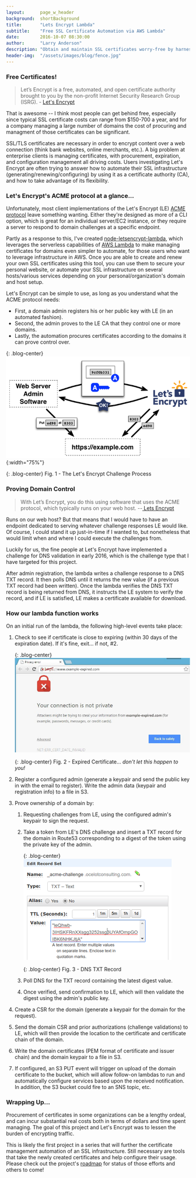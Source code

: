 ```yaml
---
layout:      page_w_header
background:  shortBackground
title:       "Lets Encrypt Lambda"
subtitle:    "Free SSL Certificate Automation via AWS Lambda"
date:        2016-10-07 08:30:00
author:      "Larry Anderson"
description: "Obtain and maintain SSL certificates worry-free by harnessing the power of AWS lambda"
header-img:  "/assets/images/blog/fence.jpg"
---
```


### Free Certificates!

> Let’s Encrypt is a free, automated, and open certificate authority brought to you by the non-profit Internet Security Research Group (ISRG). - [Let's Encrypt](https://letsencrypt.org/)

That is awesome -- I think most people can get behind free, especially since typical SSL certificate costs can range from $150-700 a year, and for a company managing a large number of domains the cost of procuring and managment of those certificates can be significant.

SSL/TLS certificates are necessary in order to encrypt content over a web connection (think bank websites, online merchants, etc.). A big problem at enterprise clients is managing certificates, with procurement, expiration, and configuration management all driving costs. Users investigating Let's Encrypt are often trying to answer how to automate their SSL infrastructure (generating/renewing/configuring) by using it as a certificate authority (CA), and how to take advantage of its flexibility.

### Let's Encrypt's ACME protocol at a glance...

Unfortunately, most client implementations of the Let's Encrypt (LE) [ACME protocol](https://github.com/ietf-wg-acme/acme/) leave something wanting. Either they're designed as more of a CLI option, which is great for an individual server/EC2 instance, or they require a server to respond to domain challenges at a specific endpoint.

Partly as a response to this, I've created [node-letsencrypt-lambda](https://github.com/ocelotconsulting/node-letsencrypt-lambda), which leverages the serverless capabilities of [AWS Lambda](https://aws.amazon.com/lambda/) to make managing certificates for domains even simpler to automate, for those users who want to leverage infrastructure in AWS. Once you are able to create and renew your own SSL certificates using this tool, you can use them to secure your personal website, or automate your SSL infrastructure on several hosts/various services depending on your personal/organization's domain and host setup.  

Let's Encrypt can be simple to use, as long as you understand what the ACME protocol needs:

* First, a domain admin registers his or her public key with LE (in an automated fashion).
* Second, the admin proves to the LE CA that they control one or more domains.
* Lastly, the automation procures certificates according to the domains it can prove control over.

{: .blog-center}
![Let's Encrypt ChallengePseudocode Process](/assets/images/blog/2016-10-07-letsencrypt-lambda/howitworks_authorization.png){:width="75%"}

{: .blog-center}
Fig. 1 - The Let's Encrypt Challenge Process

### Proving Domain Control

> With Let’s Encrypt, you do this using software that uses the ACME protocol, which typically runs on your web host. --[ Lets Encrypt](https://letsencrypt.org/getting-started/)

Runs on our web host? But that means that I would have to have an endpoint dedicated to serving whatever challenge responses LE would like. Of course, I could stand it up just-in-time if I wanted to, but nonetheless that would limit when and where I could execute the challenges from.

Luckily for us, the fine people at Let's Encrypt have implemented a challenge for DNS validation in early 2016, which is the challenge type that I have targeted for this project.

After admin registration, the lambda writes a challenge response to a DNS TXT record. It then polls DNS until it returns the new value (if a previous TXT record had been written). Once the lambda verifies the DNS TXT record is being returned from DNS, it instructs the LE system to verify the record, and if LE is satisfied, LE makes a certificate available for download.

### How our lambda function works

On an initial run of the lambda, the following high-level events take place:

1. Check to see if certificate is close to expiring (within 30 days of the expiration date). If it's fine, exit... if not, #2.

    {: .blog-center}
    ![Certificate Expiration Notice](/assets/images/blog/2016-10-07-letsencrypt-lambda/expired-cert.jpg)

    {: .blog-center}
    Fig. 2 - Expired Certificate... *don't let this happen to you!*

2. Register a configured admin (generate a keypair and send the public key in with the email to register). Write the admin data (keypair and registration info) to a file in S3.

3. Prove ownership of a domain by:

    1. Requesting challenges from LE, using the configured admin's keypair to sign the request.

    2. Take a token from LE's DNS challenge and insert a TXT record for the domain in Route53 corresponding to a digest of the token using the private key of the admin.

        {: .blog-center}
        ![Certificate Expiration Notice](/assets/images/blog/2016-10-07-letsencrypt-lambda/TXT_Record.png)

        {: .blog-center}
        Fig. 3 - DNS TXT Record

    3. Poll DNS for the TXT record containing the latest digest value.

    4. Once verified, send confirmation to LE, which will then validate the digest using the admin's public key.

4. Create a CSR for the domain (generate a keypair for the domain for the request).

5. Send the domain CSR and prior authorizations (challenge validations) to LE, which will then provide the location to the certificate and certificate chain of the domain.

6. Write the domain certificates (PEM format of certificate and issuer chain) and the domain keypair to a file in S3.

7. If configured, an S3 PUT event will trigger on upload of the domain certificate to the bucket, which will allow follow-on lambdas to run and automatically configure services based upon the received notification. In addition, the S3 bucket could fire to an SNS topic, etc.

### Wrapping Up...

Procurement of certificates in some organizations can be a lengthy ordeal, and can incur substantial real costs both in terms of dollars and time spent managing. The goal of this project and Let's Encrypt was to lessen the burden of encrypting traffic.

This is likely the first project in a series that will further the certificate management automation of an SSL infrastructure. Still necessary are tools that take the newly created certificates and help configure their usage. Please check out the project's [roadmap](https://github.com/ocelotconsulting/node-letsencrypt-lambda/blob/master/ROADMAP.md) for status of those efforts and others to come!
